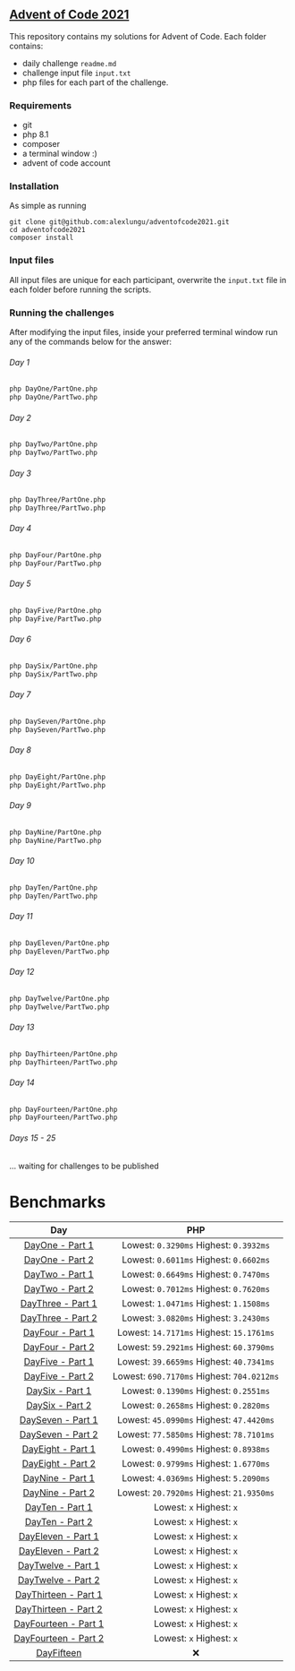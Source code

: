 ## [Advent of Code 2021](https://adventofcode.com/2021) 

This repository contains my solutions for Advent of Code.
Each folder contains:

- daily challenge ```readme.md```
- challenge input file ```input.txt```
- php files for each part of the challenge.

### Requirements

- git
- php 8.1
- composer
- a terminal window :)
- advent of code account

### Installation

As simple as running 

```
git clone git@github.com:alexlungu/adventofcode2021.git 
cd adventofcode2021
composer install
```

### Input files

All input files are unique for each participant, overwrite the `input.txt` file in each folder before running the scripts.

### Running the challenges

After modifying the input files, inside your preferred terminal window run any of the commands below for the answer:

###### Day 1
```bash
php DayOne/PartOne.php
php DayOne/PartTwo.php
```
###### Day 2
```bash
php DayTwo/PartOne.php
php DayTwo/PartTwo.php
```
###### Day 3
```bash
php DayThree/PartOne.php
php DayThree/PartTwo.php
```

###### Day 4
```bash
php DayFour/PartOne.php
php DayFour/PartTwo.php
```

###### Day 5
```bash
php DayFive/PartOne.php
php DayFive/PartTwo.php
```

###### Day 6
```bash
php DaySix/PartOne.php
php DaySix/PartTwo.php
```

###### Day 7
```bash
php DaySeven/PartOne.php
php DaySeven/PartTwo.php
```

###### Day 8
```bash
php DayEight/PartOne.php
php DayEight/PartTwo.php
```

###### Day 9
```bash
php DayNine/PartOne.php
php DayNine/PartTwo.php
```

###### Day 10
```bash
php DayTen/PartOne.php
php DayTen/PartTwo.php
```

###### Day 11
```bash
php DayEleven/PartOne.php
php DayEleven/PartTwo.php
```

###### Day 12
```bash
php DayTwelve/PartOne.php
php DayTwelve/PartTwo.php
```

###### Day 13
```bash
php DayThirteen/PartOne.php
php DayThirteen/PartTwo.php
```

###### Day 14
```bash
php DayFourteen/PartOne.php
php DayFourteen/PartTwo.php
```

###### Days 15 - 25
... waiting for challenges to be published

# Benchmarks

| Day | PHP |
|:-------------:|:-------------:|
| [DayOne - Part 1](DayOne/PartOne.php) |  Lowest: `0.3290ms`  Highest: `0.3932ms` |
| [DayOne - Part 2](DayOne/PartTwo.php) |  Lowest: `0.6011ms`  Highest: `0.6602ms` |
| [DayTwo - Part 1](DayTwo/PartOne.php) |  Lowest: `0.6649ms`  Highest: `0.7470ms` |
| [DayTwo - Part 2](DayTwo/PartTwo.php) |  Lowest: `0.7012ms`  Highest: `0.7620ms` |
| [DayThree - Part 1](DayThree/PartOne.php) |  Lowest: `1.0471ms`  Highest: `1.1508ms` |
| [DayThree - Part 2](DayThree/PartTwo.php) |  Lowest: `3.0820ms`  Highest: `3.2430ms` |
| [DayFour - Part 1](DayFour/PartOne.php) |  Lowest: `14.7171ms`  Highest: `15.1761ms` |
| [DayFour - Part 2](DayFour/PartTwo.php) |  Lowest: `59.2921ms`  Highest: `60.3790ms` |
| [DayFive - Part 1](DayFive/PartOne.php) |  Lowest: `39.6659ms`  Highest: `40.7341ms` |
| [DayFive - Part 2](DayFive/PartTwo.php) |  Lowest: `690.7170ms`  Highest: `704.0212ms` |
| [DaySix - Part 1](DaySix/PartOne.php) |  Lowest: `0.1390ms`  Highest: `0.2551ms` |
| [DaySix - Part 2](DaySix/PartTwo.php) |  Lowest: `0.2658ms`  Highest: `0.2820ms` |
| [DaySeven - Part 1](DaySeven/PartOne.php) |  Lowest: `45.0990ms`  Highest: `47.4420ms` |
| [DaySeven - Part 2](DaySeven/PartTwo.php) |  Lowest: `77.5850ms`  Highest: `78.7101ms` |
| [DayEight - Part 1](DayEight/PartOne.php) |  Lowest: `0.4990ms`  Highest: `0.8938ms` |
| [DayEight - Part 2](DayEight/PartTwo.php) |  Lowest: `0.9799ms`  Highest: `1.6770ms` |
| [DayNine - Part 1](DayNine/PartOne.php) |  Lowest: `4.0369ms`  Highest: `5.2090ms` |
| [DayNine - Part 2](DayNine/PartTwo.php) |  Lowest: `20.7920ms`  Highest: `21.9350ms` |
| [DayTen - Part 1](DayTen/PartOne.php) |  Lowest: `x`  Highest: `x` |
| [DayTen - Part 2](DayTen/PartTwo.php) |  Lowest: `x`  Highest: `x` |
| [DayEleven - Part 1](DayEleven/PartOne.php) |  Lowest: `x`  Highest: `x` |
| [DayEleven - Part 2](DayEleven/PartTwo.php) |  Lowest: `x`  Highest: `x` |
| [DayTwelve - Part 1](DayTwelve/PartOne.php) |  Lowest: `x`  Highest: `x` |
| [DayTwelve - Part 2](DayTwelve/PartTwo.php) |  Lowest: `x`  Highest: `x` |
| [DayThirteen - Part 1](DayThirteen/PartOne.php) |  Lowest: `x`  Highest: `x` |
| [DayThirteen - Part 2](DayThirteen/PartTwo.php) |  Lowest: `x`  Highest: `x` |
| [DayFourteen - Part 1](DayFourteen/PartOne.php) |  Lowest: `x`  Highest: `x` |
| [DayFourteen - Part 2](DayFourteen/PartTwo.php) |  Lowest: `x`  Highest: `x` |
| [DayFifteen](DayFifteen) |  :x: |
